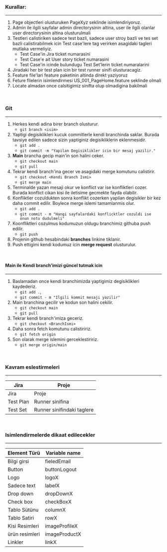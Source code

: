  ### Kurallar:
***
 1. Page objectleri olusturuken PageXyz seklinde isimlendiriyoruz.
 2. Admin ile ilgili sayfalar admin directorysinin altina, user ile ilgili olanlar user directorysinin altina olusturulmali
 3. Testleri calistiriken sadece test bazli, sadece user stroy bazli ve tes set bazli calistirabilmek icin Test case'lere tag verirken asagidaki tagleri mutlaka vermeliyiz.
    * Test Case'in Jira ticket numarasini
    * Test Case'e ait User story ticket numarasini
    * Test Case'in icinde bulundugu Test Set'lerin ticket numaralarini
 4. Jiradaki her bir test plan icin bir test runner sinifi olusturacagiz.
 5. Feature file'lari feature paketinin altinda direkt yaziyoruz
 6. Feture filelerin isimlendirmesi US_001_PageHome.feature seklinde olmali
 7. Locate almadan once calsitigimiz sinifta olup olmadigina bakilmali 

<br/>

### Git 
***
1. Herkes kendi adina birer branch olusturur.
    * `git branch <isim>`
2. Yaptigi degisiklikleri kucuk commitlerle kendi branchinda saklar. Burada tavsiye edilen sadece sizin yaptiginiz degisikliklerin eklenmesidir.
    * `git add .` 
    * `git commit -m "Yapilan Degisiklikler icin bir mesaj yazilir."`
3. **Main** brancha gecip main'in son halini ceker. 
   * `git checkout main`
   * `git pull`
4. Tekrar kendi branch'ina gecer ve asagidaki merge komutunu calistirir.
    * `git checkout <Kendi Branch Ismi>`
    *  `git merge main`
5. Terminalde yazan mesaji okur ve konflict var ise konfliktleri cozer. Burada konflict cikan kisi ile iletisime gecmekte fayda olabilir.
6. Konfliktler cozuldukten sonra konflikt cozerken yapilan degisikler bir kez daha commit edilir. Boylece merge islemi tamamlanmis olur.
    * `git add .`
    * `git commit - m "Hangi sayfalardaki konflicktler cozuldi ise onun notu dudulmeli"`
7. Koonfliktleri cozulmus kodumuzun oldugu branchimiz githuba push edilir.
    * `git push`
8. Projenin github hesabindaki **branches** linkine tiklanir. 
9. Push ettigimi kendi kodumuz icin **merge request** olusturulur.

<br/>

#### Main ile Kendi branch'imizi güncel tutmak icin
***
1. Baslamadan once kendi branchimizda yaptigimiz degisiklikleri kaydederiz.
   * `git add .`,  
   * `git commit - m "Ilgili kommit mesaji yazilir"`
2. Main branchina gecilir ve kodun son halini cekilir.
    * `git checkout main`
    * `git pull`
3. Tekrar kendi branch'imiza geceriz.
   * `git checkout <BranchIsmi>`
4. Daha sonra fetch komutunu calistiririz. 
    * `git fetch origin`
5. Son olarak merge islemini gerceklestiririz.
   * `git merge origin/main`

<br/>

### Kavram eslestirmeleri
***
| Jira      | Proje                      |
|-----------|----------------------------|
| Jira      | Proje                      |
| Test Plan | Runner sinifina            |
| Test Set  | Runner sinifindaki taglere |

<br/>

### Isimlendirmelerde dikaat edilecekler
***
| Element Türü   | Variable name |
|----------------|---------------|
| Bilgi girsi    | fieledEmail   | 
| Button         | buttonLogout  |    
| Logo           | logoX         |
| Sadece text    | labelX        |
| Drop down      | dropDownX     |
| Check box      | checkBoxX     |
| Tablo Sütünu   | columnX       |
| Tablo Satiri   | rowX          |
| Kisi Resimleri | imageProfileX |
| ürün resimleri | imageProductX |
| Linkler        | linkX         |